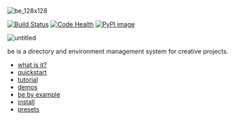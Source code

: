 ![be_128x128](https://cloud.githubusercontent.com/assets/2152766/8178025/88473a6c-1402-11e5-80a6-ddc8481815ba.png)

[![Build Status](https://travis-ci.org/mottosso/be.svg?branch=master)](https://travis-ci.org/mottosso/be)
[![Code Health](https://landscape.io/github/mottosso/be/master/landscape.svg?style=flat)](https://landscape.io/github/mottosso/be/master)
[![PyPI image](https://badge.fury.io/py/be.svg)](http://badge.fury.io/py/be)

![untitled](https://cloud.githubusercontent.com/assets/2152766/8229125/ff6498c4-15ab-11e5-93cc-093c453ca3c2.gif)

be is a directory and environment management system for creative projects.

- [what is it?](../../wiki)
- [quickstart](../../wiki/quickstart)
- [tutorial](../../wiki/tutorial)
- [demos](../../wiki/demos)
- [be by example](https://gist.github.com/mottosso/840b3edf532df286f2dd)
- [install](../../wiki/install)
- [presets](../../wiki/presets)
